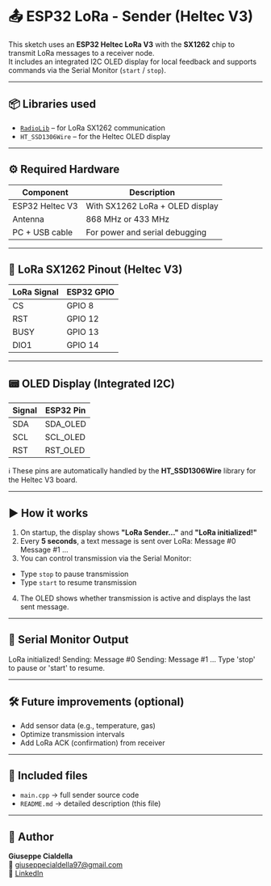# 📤 ESP32 LoRa - Sender (Heltec V3)

This sketch uses an **ESP32 Heltec LoRa V3** with the **SX1262** chip to transmit LoRa messages to a receiver node.  
It includes an integrated I2C OLED display for local feedback and supports commands via the Serial Monitor (`start` / `stop`).

---

## 📦 Libraries used

- [`RadioLib`](https://github.com/jgromes/RadioLib) – for LoRa SX1262 communication
- `HT_SSD1306Wire` – for the Heltec OLED display

---

## ⚙️ Required Hardware

| Component        | Description                       |
|------------------|-----------------------------------|
| ESP32 Heltec V3  | With SX1262 LoRa + OLED display   |
| Antenna          | 868 MHz or 433 MHz                |
| PC + USB cable   | For power and serial debugging    |

---

## 🔌 LoRa SX1262 Pinout (Heltec V3)

| LoRa Signal | ESP32 GPIO |
|-------------|------------|
| CS          | GPIO 8     |
| RST         | GPIO 12    |
| BUSY        | GPIO 13    |
| DIO1        | GPIO 14    |

---

## 📟 OLED Display (Integrated I2C)

| Signal | ESP32 Pin       |
|--------|-----------------|
| SDA    | SDA_OLED        |
| SCL    | SCL_OLED        |
| RST    | RST_OLED        |

ℹ️ These pins are automatically handled by the **HT_SSD1306Wire** library for the Heltec V3 board.

---

## ▶️ How it works

1. On startup, the display shows **"LoRa Sender..."** and **"LoRa initialized!"**
2. Every **5 seconds**, a text message is sent over LoRa:
   Message #0
   Message #1
   ...
3. You can control transmission via the Serial Monitor:
- Type `stop` to pause transmission
- Type `start` to resume transmission
4. The OLED shows whether transmission is active and displays the last sent message.

---

## 🧪 Serial Monitor Output

   LoRa initialized!
   Sending: Message #0
   Sending: Message #1
   ...
  Type 'stop' to pause or 'start' to resume.

---

## 🛠️ Future improvements (optional)

- Add sensor data (e.g., temperature, gas)
- Optimize transmission intervals
- Add LoRa ACK (confirmation) from receiver

---

## 📁 Included files

- `main.cpp` → full sender source code
- `README.md` → detailed description (this file)

---

## 👤 Author

**Giuseppe Cialdella**  
📧 giuseppecialdella97@gmail.com  
🔗 [LinkedIn](https://www.linkedin.com/in/giuseppe-cialdella-2b582a295)
